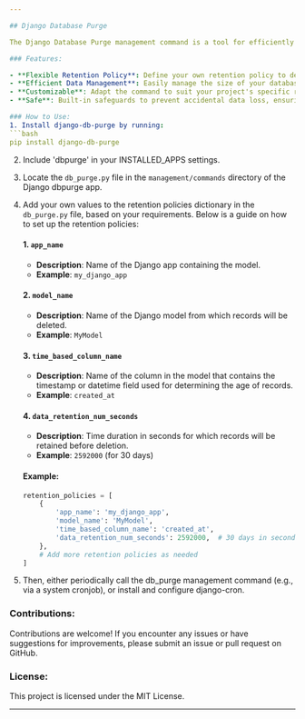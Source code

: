```yaml
---

## Django Database Purge

The Django Database Purge management command is a tool for efficiently removing unwanted records from your Django project's database based on a specified retention policy. This command helps you keep your database clean and optimized by permanently deleting records that are no longer needed.

### Features:

- **Flexible Retention Policy**: Define your own retention policy to determine which records should be purged from the database.
- **Efficient Data Management**: Easily manage the size of your database by removing outdated or unnecessary records.
- **Customizable**: Adapt the command to suit your project's specific requirements and database structure.
- **Safe**: Built-in safeguards to prevent accidental data loss, ensuring that only the intended records are purged.

### How to Use:
1. Install django-db-purge by running:
```bash
pip install django-db-purge
```
2. Include 'dbpurge' in your INSTALLED_APPS settings. 
3. Locate the `db_purge.py` file in the `management/commands` directory of the Django dbpurge app.
4. Add your own values to the retention policies dictionary in the `db_purge.py` file, based on your requirements. Below is a guide on how to set up the retention policies:

    #### 1. `app_name`

    - **Description**: Name of the Django app containing the model.
    - **Example**: `my_django_app`

    #### 2. `model_name`

    - **Description**: Name of the Django model from which records will be deleted.
    - **Example**: `MyModel`

    #### 3. `time_based_column_name`

    - **Description**: Name of the column in the model that contains the timestamp or datetime field used for determining the age of records.
    - **Example**: `created_at`

    #### 4. `data_retention_num_seconds`

    - **Description**: Time duration in seconds for which records will be retained before deletion.
    - **Example**: `2592000` (for 30 days)

    #### Example:

    ```python
    retention_policies = [
        {
            'app_name': 'my_django_app',
            'model_name': 'MyModel',
            'time_based_column_name': 'created_at',
            'data_retention_num_seconds': 2592000,  # 30 days in seconds
        },
        # Add more retention policies as needed
    ]
    ```
5. Then, either periodically call the db_purge management command (e.g., via a system cronjob), or install and configure django-cron.

### Contributions:

Contributions are welcome! If you encounter any issues or have suggestions for improvements, please submit an issue or pull request on GitHub.

### License:

This project is licensed under the MIT License.

---
```

